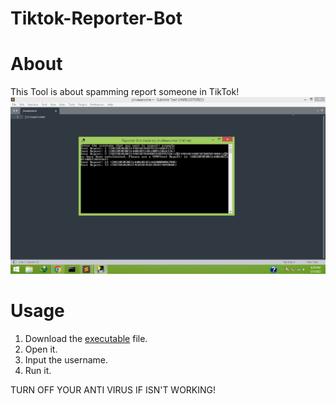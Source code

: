 # Tiktok-Reporter-Bot

# About
This Tool is about spamming report someone in TikTok!
![bruh](https://github.com/jiroawesome/Tiktok-Reporter-Bot/blob/main/images/Screenshot%20(3).png?raw=true)

# Usage
1. Download the [executable](https://github.com/jiroawesome/Tiktok-Reporter-Bot/raw/main/reporter.exe) file.
2. Open it.
3. Input the username.
4. Run it.


TURN OFF YOUR ANTI VIRUS IF ISN'T WORKING!
